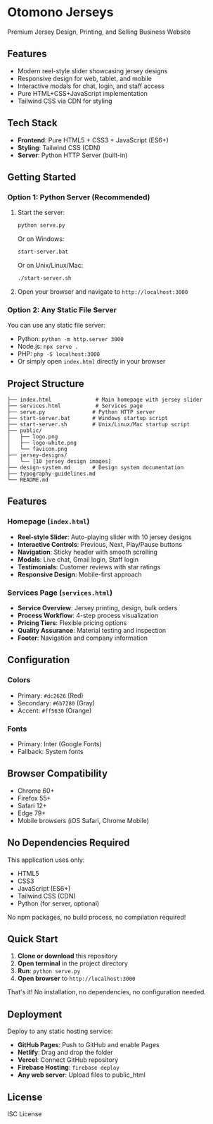 # Otomono Jerseys

Premium Jersey Design, Printing, and Selling Business Website

## Features

- Modern reel-style slider showcasing jersey designs
- Responsive design for web, tablet, and mobile
- Interactive modals for chat, login, and staff access
- Pure HTML+CSS+JavaScript implementation
- Tailwind CSS via CDN for styling

## Tech Stack

- **Frontend**: Pure HTML5 + CSS3 + JavaScript (ES6+)
- **Styling**: Tailwind CSS (CDN)
- **Server**: Python HTTP Server (built-in)

## Getting Started

### Option 1: Python Server (Recommended)
1. Start the server:
   ```bash
   python serve.py
   ```
   Or on Windows:
   ```bash
   start-server.bat
   ```
   Or on Unix/Linux/Mac:
   ```bash
   ./start-server.sh
   ```

2. Open your browser and navigate to `http://localhost:3000`

### Option 2: Any Static File Server
You can use any static file server:
- Python: `python -m http.server 3000`
- Node.js: `npx serve .`
- PHP: `php -S localhost:3000`
- Or simply open `index.html` directly in your browser

## Project Structure

```
├── index.html              # Main homepage with jersey slider
├── services.html           # Services page
├── serve.py               # Python HTTP server
├── start-server.bat       # Windows startup script
├── start-server.sh        # Unix/Linux/Mac startup script
├── public/
│   ├── logo.png
│   ├── logo-white.png
│   └── favicon.png
├── jersey-designs/
│   └── [10 jersey design images]
├── design-system.md       # Design system documentation
├── typography-guidelines.md
└── README.md
```

## Features

### Homepage (`index.html`)
- **Reel-style Slider**: Auto-playing slider with 10 jersey designs
- **Interactive Controls**: Previous, Next, Play/Pause buttons
- **Navigation**: Sticky header with smooth scrolling
- **Modals**: Live chat, Gmail login, Staff login
- **Testimonials**: Customer reviews with star ratings
- **Responsive Design**: Mobile-first approach

### Services Page (`services.html`)
- **Service Overview**: Jersey printing, design, bulk orders
- **Process Workflow**: 4-step process visualization
- **Pricing Tiers**: Flexible pricing options
- **Quality Assurance**: Material testing and inspection
- **Footer**: Navigation and company information

## Configuration

### Colors
- Primary: `#dc2626` (Red)
- Secondary: `#6b7280` (Gray)
- Accent: `#ff5630` (Orange)

### Fonts
- Primary: Inter (Google Fonts)
- Fallback: System fonts

## Browser Compatibility

- Chrome 60+
- Firefox 55+
- Safari 12+
- Edge 79+
- Mobile browsers (iOS Safari, Chrome Mobile)

## No Dependencies Required

This application uses only:
- HTML5
- CSS3
- JavaScript (ES6+)
- Tailwind CSS (CDN)
- Python (for server, optional)

No npm packages, no build process, no compilation required!

## Quick Start

1. **Clone or download** this repository
2. **Open terminal** in the project directory
3. **Run**: `python serve.py`
4. **Open browser** to `http://localhost:3000`

That's it! No installation, no dependencies, no configuration needed.

## Deployment

Deploy to any static hosting service:
- **GitHub Pages**: Push to GitHub and enable Pages
- **Netlify**: Drag and drop the folder
- **Vercel**: Connect GitHub repository
- **Firebase Hosting**: `firebase deploy`
- **Any web server**: Upload files to public_html

## License

ISC License